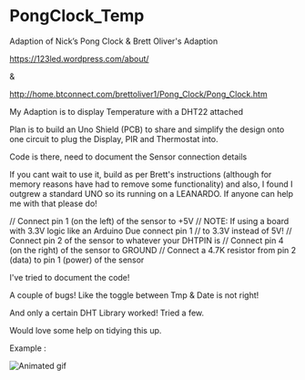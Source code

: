# PongClock_Temp
Adaption of Nick’s Pong Clock & Brett Oliver's Adaption

https://123led.wordpress.com/about/

&

http://home.btconnect.com/brettoliver1/Pong_Clock/Pong_Clock.htm

My Adaption is to display Temperature with a DHT22 attached

Plan is to build an Uno Shield (PCB) to share and simplify the design onto one circuit to plug
the Display, PIR and Thermostat into.

Code is there, need to document the Sensor connection details

If you cant wait to use it, build as per Brett's instructions (although for memory reasons have had to remove some functionality)
and also, I found I outgrew a standard UNO so its running on a LEANARDO.  If anyone can help me with that please do!

// Connect pin 1 (on the left) of the sensor to +5V
// NOTE: If using a board with 3.3V logic like an Arduino Due connect pin 1
// to 3.3V instead of 5V!
// Connect pin 2 of the sensor to whatever your DHTPIN is
// Connect pin 4 (on the right) of the sensor to GROUND
// Connect a 4.7K resistor from pin 2 (data) to pin 1 (power) of the sensor

I've tried to document the code!

A couple of bugs! Like the toggle between Tmp & Date is not right!

And only a certain DHT Library worked!  Tried a few.

Would love some help on tidying this up.

Example :

![Animated gif](/docs/PongClock_Temp.gif "Animation that shows auto completion")

